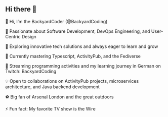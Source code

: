 ## Hi there 👋
👋 Hi, I’m the BackyardCoder (@BackyardCoding)

🚀 Passionate about Software Development, DevOps Engineering, and User-Centric Design

🌟 Exploring innovative tech solutions and always eager to learn and grow

🌱 Currently mastering Typescript, ActivityPub, and the Fediverse

🎥 Streaming programming activities and my learning journey in German on Twitch: BackyardCoding

💡 Open to collaborations on ActivityPub projects, microservices architecture, and Java backend development

⚽ Big fan of Arsenal London and the great outdoors

⚡ Fun fact: My favorite TV show is the Wire

<!--
**BackyardCoding/BackyardCoding** is a ✨ _special_ ✨ repository because its `README.md` (this file) appears on your GitHub profile.

Here are some ideas to get you started:

- 🔭 I’m currently working on ...
- 🌱 I’m currently learning ...
- 👯 I’m looking to collaborate on ...
- 🤔 I’m looking for help with ...
- 💬 Ask me about ...
- 📫 How to reach me: ...
- 😄 Pronouns: ...
- ⚡ Fun fact: ...
-->
